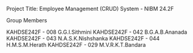 Project Title:
Employee Management (CRUD) System - NIBM 24.2F

Group Members

KAHDSE242F - 008 G.G.I.Sithmini
KAHDSE242F - 042 B.G.A.B.Ananada
KAHDSE242F - 043 N.A.S.K.Nishshanka
KAHDSE242F - 044 H.M.S.M.Herath
KAHDSE242F - 029 M.V.R.K.T.Bandara
